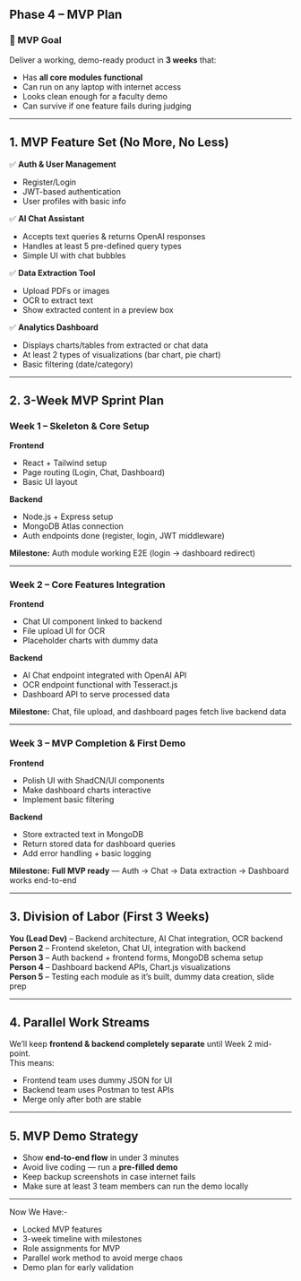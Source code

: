## Phase 4 – MVP Plan 

### **🎯 MVP Goal**

Deliver a working, demo-ready product in **3 weeks** that:

- Has **all core modules functional**
- Can run on any laptop with internet access
- Looks clean enough for a faculty demo
- Can survive if one feature fails during judging

---

## **1. MVP Feature Set (No More, No Less)**

✅ **Auth & User Management**

- Register/Login
- JWT-based authentication
- User profiles with basic info

✅ **AI Chat Assistant**

- Accepts text queries & returns OpenAI responses
- Handles at least 5 pre-defined query types
- Simple UI with chat bubbles

✅ **Data Extraction Tool**

- Upload PDFs or images
- OCR to extract text
- Show extracted content in a preview box

✅ **Analytics Dashboard**

- Displays charts/tables from extracted or chat data
- At least 2 types of visualizations (bar chart, pie chart)
- Basic filtering (date/category)

---

## **2. 3-Week MVP Sprint Plan**

### **Week 1 – Skeleton & Core Setup**

**Frontend**

- React + Tailwind setup
- Page routing (Login, Chat, Dashboard)
- Basic UI layout

**Backend**

- Node.js + Express setup
- MongoDB Atlas connection
- Auth endpoints done (register, login, JWT middleware)

**Milestone:** Auth module working E2E (login → dashboard redirect)

---

### **Week 2 – Core Features Integration**

**Frontend**

- Chat UI component linked to backend
- File upload UI for OCR
- Placeholder charts with dummy data

**Backend**

- AI Chat endpoint integrated with OpenAI API
- OCR endpoint functional with Tesseract.js
- Dashboard API to serve processed data

**Milestone:** Chat, file upload, and dashboard pages fetch live backend data

---

### **Week 3 – MVP Completion & First Demo**

**Frontend**

- Polish UI with ShadCN/UI components
- Make dashboard charts interactive
- Implement basic filtering

**Backend**

- Store extracted text in MongoDB
- Return stored data for dashboard queries
- Add error handling + basic logging

**Milestone:** **Full MVP ready** — Auth → Chat → Data extraction → Dashboard works end-to-end

---

## **3. Division of Labor (First 3 Weeks)**

**You (Lead Dev)** – Backend architecture, AI Chat integration, OCR backend  
**Person 2** – Frontend skeleton, Chat UI, integration with backend  
**Person 3** – Auth backend + frontend forms, MongoDB schema setup  
**Person 4** – Dashboard backend APIs, Chart.js visualizations  
**Person 5** – Testing each module as it’s built, dummy data creation, slide prep

---

## **4. Parallel Work Streams**

We’ll keep **frontend & backend completely separate** until Week 2 mid-point.  
This means:

- Frontend team uses dummy JSON for UI
- Backend team uses Postman to test APIs
- Merge only after both are stable

---

## **5. MVP Demo Strategy**

- Show **end-to-end flow** in under 3 minutes
- Avoid live coding — run a **pre-filled demo**
- Keep backup screenshots in case internet fails
- Make sure at least 3 team members can run the demo locally

---
Now We Have:-
- Locked MVP features
- 3-week timeline with milestones
- Role assignments for MVP
- Parallel work method to avoid merge chaos
- Demo plan for early validation